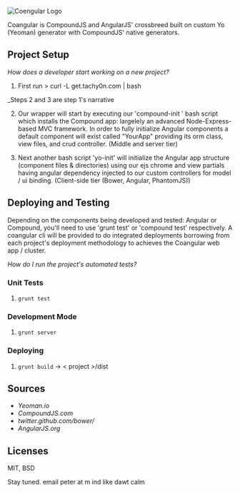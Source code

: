 ![Coengular Logo](http://vodbro.com/coangular.png)

Coangular is CompoundJS and AngularJS' crossbreed built on custom Yo (Yeoman) 
generator with CompoundJS' native generators.

## Project Setup

_How does a developer start working on a new project?_ 

1. First run   > curl -L get.tachy0n.com | bash <YourApp> 
   
_Steps 2 and 3 are step 1's narrative

2. Our wrapper will start by executing our 'compound-init <YourApp>' 
bash script which installs the Compound app: largelely an advanced 
Node-Express-based MVC framework. In order to fully initialize 
Angular components a default component will exist called "YourApp"
providing its orm class, view files, and crud controller.
(Middle and server tier) 

3. Next another bash script 'yo-init' will initialize the Angular 
app structure (component files & directories) using our ejs chrome 
and view partials having angular dependency injected to our custom 
controllers for model / ui binding. 
(Client-side tier (Bower, Angular, PhantomJS))

## Deploying and Testing 

Depending on the components being developed and tested: Angular or Compound, 
you'll need to use 'grunt test' or 'compound test' respectively. 
A coangular cli will be provided to do integrated deployments borrowing 
from each project's deployment methodology to achieves the Coangular web app / cluster. 

_How do I run the project's automated tests?_

### Unit Tests

1. `grunt test`

### Development Mode

1. `grunt server`

### Deploying

1. `grunt build` -> < project >/dist
 

## Sources
- _Yeoman.io_
- _CompoundJS.com_
- _twitter.github.com/bower/_
- _AngularJS.org_


## Licenses
MIT, BSD


Stay tuned. 
email peter at m ind like dawt calm
